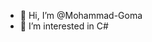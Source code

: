 - 👋 Hi, I’m @Mohammad-Goma
- 👀 I’m interested in C# 

<!---
Mohammad-Goma/Mohammad-Goma is a ✨ special ✨ repository because its `README.md` (this file) appears on your GitHub profile.
You can click the Preview link to take a look at your changes.
--->
